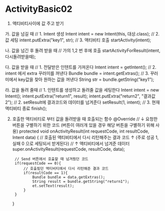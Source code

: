 # ActivityBasic02

1. 액티비티사이에 값 주고 받기

  가. 값을 넘길 때
  	// 1. Intent 생성
  	Intent intent = new Intent(this, 대상.class);
  	// 2. 값 세팅
  	intent.putExtra("key1", str);
  	// 3. 액티비티 호출
  	startActivity(intent);

  나. 값을 넘긴 후 돌려 받을 때
  	// 가의 1,2 번 후에 호출
  	startActivityForResult(intent, 다시돌려받을때);
	
  다. 값을 받을 때
  	// 1. 전달받은 인텐트를 가져온다
    Intent intent = getIntent();
    // 2. intent 에서 extra 꾸러미를 꺼낸다
    Bundle bundle = intent.getExtras();
    // 3. 꾸러미에서 key값을 찾아 원하는 값을 꺼낸다
    String str = bundle.getString("key1");
	
  라. 값을 돌려 줄때
	  // 1. 인텐트를 생성하고 돌려줄 값을 세팅한다
    Intent intent = new Intent();
    intent.putExtra("return1", result);
    intent.putExtra("return2", "결과값2");
    // 2. setResult에 결과코드와 데이터를 넘겨준다
    setResult(1, intent);
    // 3. 현재 액티비티 종료
    finish();
	
2. 호출한 액티비티로 부터 값을 돌려받을 때 호출되는 함수
    @Override                           //    ↓ 요청한 버튼을 구별하기 위한 코드 (버튼이 여러개 있을 경우 해당 버튼을 구별하기 위해 사용)
    protected void onActivityResult(int requestCode, int resultCode, Intent data) {
         //    호출된 액티비티에서 다시 리턴해주는 결과 코드  ↑ (주로 성공 1, 실패 0 으로 세팅되서 받게된다)
                                                                       //   ↑ 액티비티에서 넘겨준 데이터
        super.onActivityResult(requestCode, resultCode, data);

        // Send 버튼에서 호출할 때 넘겨줬던 코드
        if(requestCode == 0){
            // 호출됬던 액티비티에서 다시 리턴해준 결과 코드
            if(resultCode == 1){
                Bundle bundle = data.getExtras();
                String result = bundle.getString("return1");
                et.setText(result);
            }
        }
    }
